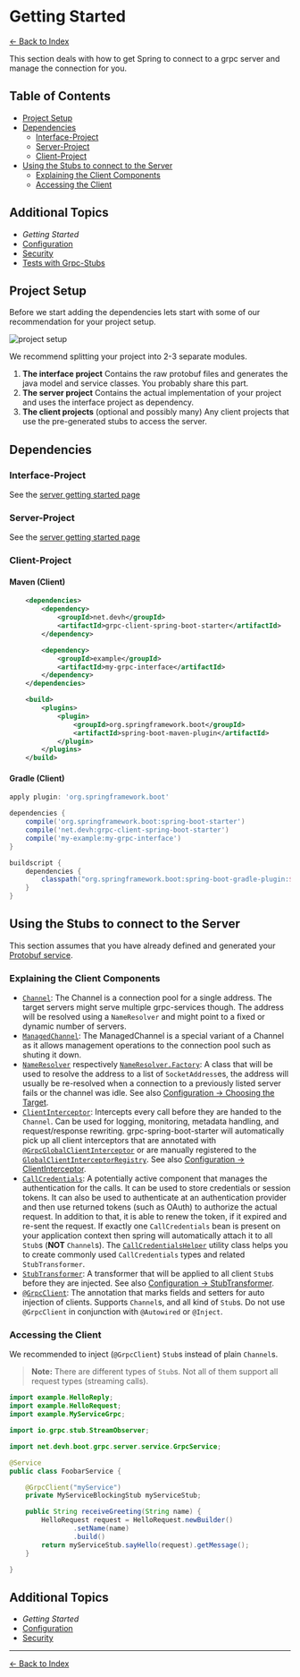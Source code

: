 # Getting Started

[<- Back to Index](../index.md)

This section deals with how to get Spring to connect to a grpc server and manage the connection for you.

## Table of Contents <!-- omit in toc -->

- [Project Setup](#project-setup)
- [Dependencies](#dependencies)
  - [Interface-Project](#interface-project)
  - [Server-Project](#server-project)
  - [Client-Project](#client-project)
- [Using the Stubs to connect to the Server](#using-the-stubs-to-connect-to-the-server)
  - [Explaining the Client Components](#explaining-the-client-components)
  - [Accessing the Client](#accessing-the-client)

## Additional Topics <!-- omit in toc -->

- *Getting Started*
- [Configuration](configuration.md)
- [Security](security.md)
- [Tests with Grpc-Stubs](testing.md)

## Project Setup

Before we start adding the dependencies lets start with some of our recommendation for your project setup.

![project setup](/grpc-spring-boot-starter/assets/images/client-project-setup.svg)

We recommend splitting your project into 2-3 separate modules.

1. **The interface project**
  Contains the raw protobuf files and generates the java model and service classes. You probably share this part.
2. **The server project**
  Contains the actual implementation of your project and uses the interface project as dependency.
3. **The client projects** (optional and possibly many)
  Any client projects that use the pre-generated stubs to access the server.

## Dependencies

### Interface-Project

See the [server getting started page](../server/getting-started.md#interface-project)

### Server-Project

See the [server getting started page](../server/getting-started.md#server-project)

### Client-Project

#### Maven (Client)

````xml
    <dependencies>
        <dependency>
            <groupId>net.devh</groupId>
            <artifactId>grpc-client-spring-boot-starter</artifactId>
        </dependency>

        <dependency>
            <groupId>example</groupId>
            <artifactId>my-grpc-interface</artifactId>
        </dependency>
    </dependencies>

    <build>
        <plugins>
            <plugin>
                <groupId>org.springframework.boot</groupId>
                <artifactId>spring-boot-maven-plugin</artifactId>
            </plugin>
        </plugins>
    </build>
````

#### Gradle (Client)

````gradle
apply plugin: 'org.springframework.boot'

dependencies {
    compile('org.springframework.boot:spring-boot-starter')
    compile('net.devh:grpc-client-spring-boot-starter')
    compile('my-example:my-grpc-interface')
}

buildscript {
    dependencies {
        classpath("org.springframework.boot:spring-boot-gradle-plugin:${springBootVersion}")
    }
}

````

## Using the Stubs to connect to the Server

This section assumes that you have already defined and generated your [Protobuf service](../server/getting-started.md#creating-the-grpc-service-definitions).

### Explaining the Client Components

- [`Channel`](https://javadoc.io/page/io.grpc/grpc-all/latest/io/grpc/Channel.html):
  The Channel is a connection pool for a single address. The target servers might serve multiple grpc-services though.
  The address will be resolved using a `NameResolver` and might point to a fixed or dynamic number of servers.
- [`ManagedChannel`](https://javadoc.io/page/io.grpc/grpc-all/latest/io/grpc/ManagedChannel.html):
  The ManagedChannel is a special variant of a Channel as it allows management operations to the connection pool such as
  shuting it down.
- [`NameResolver`](https://javadoc.io/page/io.grpc/grpc-all/latest/io/grpc/NameResolver.html) respectively
  [`NameResolver.Factory`](https://javadoc.io/page/io.grpc/grpc-all/latest/io/grpc/NameResolver.Factory.html):
  A class that will be used to resolve the address to a list of `SocketAddress`es, the address will usually be
  re-resolved when a connection to a previously listed server fails or the channel was idle.
  See also [Configuration -> Choosing the Target](configuration.md#choosing-the-target).
- [`ClientInterceptor`](https://javadoc.io/page/io.grpc/grpc-all/latest/io/grpc/ClientInterceptor.html):
  Intercepts every call before they are handed to the `Channel`. Can be used for logging, monitoring, metadata handling,
  and request/response rewriting.
  grpc-spring-boot-starter will automatically pick up all client interceptors that are annotated with
  [`@GrpcGlobalClientInterceptor`](https://javadoc.io/page/net.devh/grpc-client-spring-boot-autoconfigure/latest/net/devh/boot/grpc/client/interceptor/GrpcGlobalClientInterceptor.html)
  or are manually registered to the
  [`GlobalClientInterceptorRegistry`](https://javadoc.io/page/net.devh/grpc-client-spring-boot-autoconfigure/latest/net/devh/boot/grpc/client/interceptor/GlobalClientInterceptorRegistry.html).
  See also [Configuration -> ClientInterceptor](configuration.md#clientinterceptor).
- [`CallCredentials`](https://javadoc.io/page/io.grpc/grpc-all/latest/io/grpc/CallCredentials.html):
  A potentially active component that manages the authentication for the calls. It can be used to store credentials or
  session tokens. It can also be used to authenticate at an authentication provider and then use returned tokens (such
  as OAuth) to authorize the actual request. In addition to that, it is able to renew the token, if it expired and
  re-sent the request. If exactly one `CallCredentials` bean is present on your application context then spring will
  automatically attach it to all `Stub`s (**NOT** `Channel`s). The
  [`CallCredentialsHelper`](https://javadoc.io/page/net.devh/grpc-client-spring-boot-autoconfigure/latest/net/devh/boot/grpc/client/security/CallCredentialsHelper.html)
  utility class helps you to create commonly used `CallCredentials` types and related `StubTransformer`.
- [`StubTransformer`](https://javadoc.io/page/net.devh/grpc-client-spring-boot-autoconfigure/latest/net/devh/boot/grpc/client/inject/StubTransformer.html):
  A transformer that will be applied to all client `Stub`s before they are injected.
  See also [Configuration -> StubTransformer](configuration.md#stubtransformer).
- [`@GrpcClient`](https://javadoc.io/page/net.devh/grpc-client-spring-boot-autoconfigure/latest/net/devh/boot/grpc/client/inject/GrpcClient.html):
  The annotation that marks fields and setters for auto injection of clients. Supports `Channel`s, and all kind of
  `Stub`s. Do not use `@GrpcClient` in conjunction with `@Autowired` or `@Inject`.

### Accessing the Client

We recommended to inject (`@GrpcClient`) `Stub`s instead of plain `Channel`s.

> **Note:** There are different types of `Stub`s. Not all of them support all request types (streaming calls).

````java
import example.HelloReply;
import example.HelloRequest;
import example.MyServiceGrpc;

import io.grpc.stub.StreamObserver;

import net.devh.boot.grpc.server.service.GrpcService;

@Service
public class FoobarService {

    @GrpcClient("myService")
    private MyServiceBlockingStub myServiceStub;

    public String receiveGreeting(String name) {
        HelloRequest request = HelloRequest.newBuilder()
                .setName(name)
                .build()
        return myServiceStub.sayHello(request).getMessage();
    }

}
````

## Additional Topics <!-- omit in toc -->

- *Getting Started*
- [Configuration](configuration.md)
- [Security](security.md)

----------

[<- Back to Index](../index.md)

